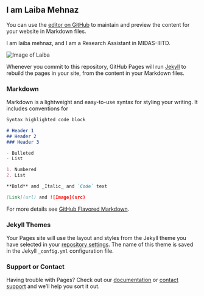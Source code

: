 ## I am Laiba Mehnaz
You can use the [editor on GitHub](https://github.com/laibamehnaz/laibamehnaz.github.io/edit/main/README.md) to maintain and preview the content for your website in Markdown files.

I am laiba mehnaz, and I am a Research Assistant in MIDAS-IIITD. 

![Image of Laiba](https://laibamehnaz.github.com/laibamehnaz.github.io/images/ProfilePhoto_Github.png)


Whenever you commit to this repository, GitHub Pages will run [Jekyll](https://jekyllrb.com/) to rebuild the pages in your site, from the content in your Markdown files.

### Markdown

Markdown is a lightweight and easy-to-use syntax for styling your writing. It includes conventions for

```markdown
Syntax highlighted code block

# Header 1
## Header 2
### Header 3

- Bulleted
- List

1. Numbered
2. List

**Bold** and _Italic_ and `Code` text

[Link](url) and ![Image](src)
```

For more details see [GitHub Flavored Markdown](https://guides.github.com/features/mastering-markdown/).

### Jekyll Themes

Your Pages site will use the layout and styles from the Jekyll theme you have selected in your [repository settings](https://github.com/laibamehnaz/laibamehnaz.github.io/settings). The name of this theme is saved in the Jekyll `_config.yml` configuration file.

### Support or Contact

Having trouble with Pages? Check out our [documentation](https://docs.github.com/categories/github-pages-basics/) or [contact support](https://github.com/contact) and we’ll help you sort it out.
